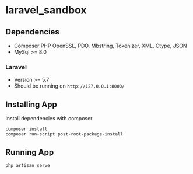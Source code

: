 # laravel_sandbox

## Dependencies

- Composer PHP OpenSSL, PDO, Mbstring, Tokenizer, XML, Ctype, JSON
- MySql >= 8.0

### Laravel

- Version >= 5.7
- Should be running on `http://127.0.0.1:8000/` 

## Installing App
Install dependencies with composer.
```
composer install
composer run-script post-root-package-install
```

## Running App

```
php artisan serve
```

